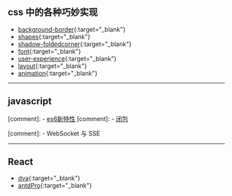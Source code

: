 
<!-- <h1 id="introduction">学习笔记</h1> -->


<h2 id="grammar">css 中的各种巧妙实现</h2>

- [background-border](css3-demo/2.html){:target="_blank"}
- [shapes](css3-demo/3.html){:target="_blank"}
- [shadow-foldedcorner](css3-demo/4.html){:target="_blank"}
- [font](css3-demo/5.html){:target="_blank"}
- [user-experience](css3-demo/6.html){:target="_blank"}
- [layout](css3-demo/7.html){:target="_blank"}
- [animation](css3-demo/8.html){:target="_blank"}


---

<h2 id="library">javascript</h2>

<!--
- [10000以内质数乘积](js-demo/primes-multiply.html){:target="_blank"}
- [概率计算](js-demo/binary-probability.html){:target="_blank"}
- [多点围成最大多边形面积](js-demo/polygon-area.html){:target="_blank"}
- [若干形状的个数面积计算](js-demo/shapes-count.html){:target="_blank"}
- [canvas 形状绘制](js-demo/canvas-area.html){:target="_blank"} -->

<!-- <a href="https://blog.fbzl.org/" target="_blank">我的博客</a> -->

[comment]: - [es6新特性](js-demo/22.html)
[comment]: - [闭包](js-demo/33.html)

[comment]: - WebSocket 与 SSE

---

<h2 id="library">React</h2>

- [dva](https://xingqiyi.github.io/dva-quickstart/dist/#/products){:target="_blank"}
- [antdPro](https://xingqiyi.github.io/antDesignPro/dist){:target="_blank"}

